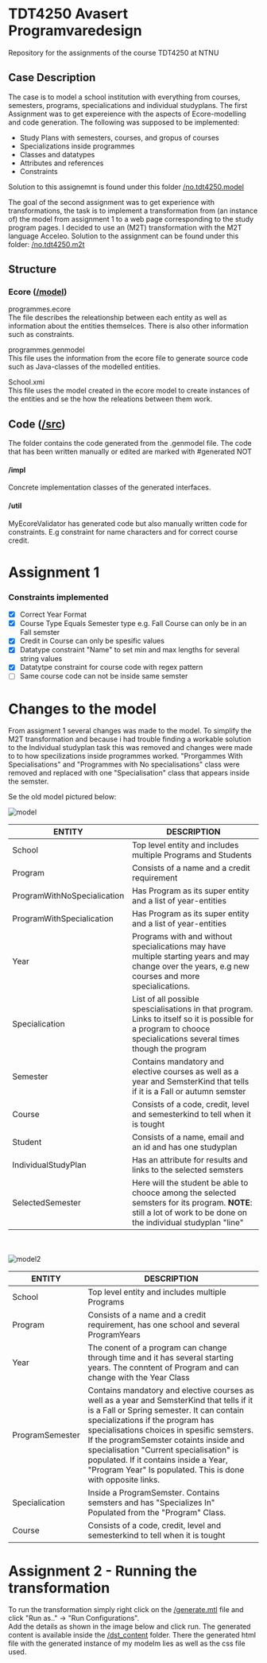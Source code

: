 
# TDT4250 Avasert Programvaredesign

Repository for the assignments of the course TDT4250 at NTNU

## Case Description

The case is to model a school institution with everything from courses, semesters, programs, specialications and individual studyplans.
The first Assignment was to get expereience with the aspects of Ecore-modelling and code generation. The following was supposed to be implemented:

- Study Plans with semesters, courses, and gropus of courses
- Specializations inside programmes
- Classes and datatypes
- Attributes and references
- Constraints

Solution to this assignemnt is found under this folder [/no.tdt4250.model](https://github.com/olaplassen/tdt4250/tree/master/no.tdt4250.model)

The goal of the second assignment was to get experience with transformations, the task is to implement a transformation from (an instance of) the model from assignment 1 to a web page corresponding to the study program pages. I decided to use an (M2T) transformation with the M2T language Acceleo. Solution to the assignment can be found under this folder: [/no.tdt4250.m2t](https://github.com/olaplassen/tdt4250/tree/master/no.tdt4250.m2t)


## Structure

### Ecore ([/model](https://github.com/olaplassen/tdt4250/tree/master/no.tdt4250.model/model))

programmes.ecore <br/>
The file describes the releationship between each entity as well as information about the entities themselces. There is also other information such as constraints. 

programmes.genmodel <br/>
This file uses the information from the ecore file to generate source code such as Java-classes of the modelled entities.

School.xmi<br/>
This file uses the model created in the ecore model to create instances of the entities and se the how the releations between them work.

## Code ([/src](https://github.com/olaplassen/tdt4250/tree/master/no.tdt4250.model/src/tdt4250/programmes))

The folder contains the code generated from the .genmodel file. The code that has been written manually or edited are marked with #generated NOT

#### /impl
Concrete implementation classes of the generated interfaces. 

#### /util
MyEcoreValidator has generated code but also manually written code for constraints. E.g constraint for name characters and for correct course credit.
# Assignment 1

### Constraints implemented

- [x] Correct Year Format
- [x] Course Type Equals Semester type e.g. Fall Course can only be in an Fall semster
- [x] Credit in Course can only be spesific values
- [x] Datatype constraint "Name" to set min and max lengths for several string values
- [x] Datatytpe constraint for course code with regex pattern
- [ ] Same course code can not be inside same semster

# Changes to the model

From assigment 1 several changes was made to the model. To simplify the M2T transformation and because i had trouble finding a workable solution to the Individual studyplan task this was removed and changes were made to to how specilizations inside programmes worked. "Prorgammes With Specialisations" and "Programmes with No specialisations" class were removed and replaced with one  "Specialisation" class that appears inside the semster.

Se the old model pictured below:


![model](https://github.com/olaplassen/tdt4250/blob/master/div/old_model.png)

| ENTITY | DESCRIPTION |
| ------------- | ------------- |
| School  | Top level entity and includes multiple Programs and Students |
| Program  | Consists of a name and a credit requirement  |
| ProgramWithNoSpecialication  | Has Program as its super entity and a list of year-entities  |
| ProgramWithSpecialication  | Has Program as its super entity and a list of year-entities   |
| Year | Programs with and without specialications may have multiple starting years and may change over the years, e.g new courses and more specialications.  |
| Specialication  | List of all possible spescialisations in that program. Links to itself so it is possible for a program to chooce specialications several times though the program |
| Semester  | Contains mandatory and elective courses as well as a year and SemsterKind that tells if it is a Fall or autumn semster |
| Course  | Consists of a code, credit, level and semesterkind to tell when it is tought |
| Student  | Consists of a name, email and an id and has one studyplan  |
| IndividualStudyPlan | Has an attribute for results and links to the selected semsters  |
| SelectedSemester | Here will the student be able to chooce among the selected semsters for its program. <b>NOTE</b>: still a lot of work to be done on the individual studyplan "line"  |
<br/><br/>
![model2](https://github.com/olaplassen/tdt4250/blob/master/div/new_model.png)

| ENTITY | DESCRIPTION |
| ------------- | ------------- |
| School  | Top level entity and includes multiple Programs |
| Program  | Consists of a name and a credit requirement, has one school and several ProgramYears  |
| Year | The conent of a program can change through time and it has several starting years. The conntent of Program and can change with the Year  Class  |
| ProgramSemester  | Contains mandatory and elective courses as well as a year and SemsterKind that tells if it is a Fall or Spring semester. It can contain specializations if the program has specialisations choices in spesific semsters. If the programSemster cotaints inside and specialisation "Current specialisation" is populated. If it contains inside a Year, "Program Year" Is populated. This is done with opposite links. |
| Specialication  | Inside a ProgramSemster. Contains semsters and has "Specializes In" Populated from the "Program" Class. |
| Course  | Consists of a code, credit, level and semesterkind to tell when it is tought |

# Assignment 2 - Running the transformation

To run the transformation simply right click on the [/generate.mtl](https://github.com/olaplassen/tdt4250/blob/master/no.tdt4250.m2t/src/no/tdt4250/m2t/main/generate.mtl) file and click "Run as.." -> "Run Configurations". <br/>
Add the details as shown in the image below and click run. The generated content is available inside the [/dst_content](https://github.com/olaplassen/tdt4250/tree/master/no.tdt4250.m2t/dst_code) folder. There the generated html file with the generated instance of my modelm lies as well as the css file used.

